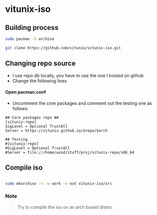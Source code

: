# vitunix-iso

## Building process


```bash
sudo pacman -S archiso

```


```bash
git clone https://github.com/vitunix/vitunix-iso.git

```

## Changing repo source

- I use repo db locally, you have to use the one I hosted on github
- Change the following lines

#### Open pacman.conf

- Uncomment the core packages and comment out the testing one as follows: 

```
## Core packages repo ##
[vitunix-repo]
SigLevel = Optional TrustAll
Server = https://vitunix.github.io/$repo/$arch

## Testing
#[vitunix-repo]
#SigLevel = Optional TrustAll
#Server = file:///home/wind/stuff/proj/vitunix-repo/x86_64
```

## Compile iso 

```bash

sudo mkarchiso -v -w work -o out vitunix-iso/src
```

### Note

> Try to compile the iso on an arch based distro.
